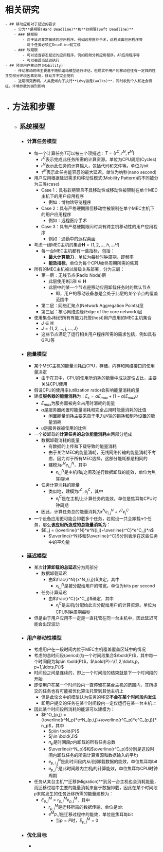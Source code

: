 # 相关研究
	- ## 移动应用对于延迟的要求
		- 分为**硬期限(Hard Deadline)**和**软期限(Soft Deadline)**
		- ### 硬期限
			- 对于延迟非常敏感的应用程序，例如远程医疗手术，远程桌面应用程序等
			- 每个任务必须在Deadline前完成
		- ### 软期限
			- 可以适当容忍延迟的应用程序，例如视频分析应用程序，AR应用程序等
			- 可以被适当延迟执行
	- ## 预测用户移动性(Mobility)
		- 传动移动网络主要基于随机运动模型进行评估，但现实中用户的移动往往有一定目的性并受部分环境因素影响，移动并不完全随机
		- 近期研究表明，人类更倾向于执行**Lévy游走(walks)**，同时收到个人和社会特征，环境参数的强烈影响
- # 方法和步骤
	- ## 系统模型
		- ### 计算任务模型
			- 每一个计算任务$T$可以被三个项描述：$T = \{r^C,r^N,\tau^M\}$
				- $r^C$表示完成此任务所需的计算资源。单位为CPU周期(Cycles)
				- $r^N$表示此任务的计算输入，包括代码和文件等。单位为bit
				- $\tau^M$表示此任务能容忍的最大延迟。单位为纳秒(nano second)
			- 用户应用根据延迟需求和移动性模式(Mobility Pattern)的不同被分为三类(case)
				- Case 1：具有软期限且不具移动性或移动性被限制在单个MEC主机下的用户应用程序
					- 例如：博物馆导览程序
				- Case 2：具有严格硬期限但移动性被限制在单个MEC主机下的用户应用程序
					- 例如：远程医疗手术
				- Case 3：具有严格硬期限同时具有跨主机移动性的用户应用程序
					- 例如：通勤中的远程桌面
			- 考虑一组MEC主机的集合$\boldsymbol{H} = \{1,2,\ldots,h,\ldots H\}$
				- 每一台MEC主机都有一些指标，包括：
					- **最大计算能力**，单位为每秒时钟周期，即频率
					- **能效指标**，单位为每个CPU始终周期所需的焦耳
			- 所有的MEC主机被以层级关系部署，分为三层：
				- 第一层：无线节点(Radio Node)层
					- 此层使用$\boldsymbol{I}$标识$\boldsymbol{I}\in \boldsymbol{H}$
					- 此层中的某一个节点是移动应用卸载任务时的默认节点
						- 即，用户的移动设备总是会处于此层的某个节点的覆盖范围中
				- 第二层：网络汇聚点(Network Aggregation Points)层
				- 第三层：核心网络边缘(Edge of the core network)层
			- 使用集合$\boldsymbol{J}$标识所有有能力托管(host)用户应用的MEC主机集合
				- $\boldsymbol{J}\in \boldsymbol{H}$
				- $\boldsymbol{J} = \{1,2,\ldots,j,\ldots,J\}$
				- 这些节点满足了运行相关用户程序所需的需求包括，例如具有GPU等
		- ### 能量模型
			- 某个MEC主机的能量消耗由CPU，存储，内存和网络接口的使用量决定
				- 由于在其中，CPU的使用所消耗的能量中成决定性占比，主要关注CPU使用
			- 假设CPU的使用率(utilization ratio)会影响能量消耗的量
			- 建模**服务器的能量消耗**为：$E_s = \alpha E_{max} + (1-\alpha)E_{max}u$
				- $E_{max}$为服务器被完全占用时消耗的能量
				- $\alpha$是服务器闲置时能量消耗和完全占用时能量消耗的比值
					- 闲置能量消耗主要来自于电力运输的损耗和制冷设置的能量消耗
				- $u$是服务器被使用的比例
			- 一个被卸载的**计算任务的总体能量消耗**由两部分组成
				- 数据卸载消耗的能量
					- 有数据的上传和下载导致的能量消耗
					- 由于关注MEC的能量消耗，无线网络传输的能量消耗不考虑，因为对于所有MEC选择，这部分能耗都是相同的
					- 建模为$r^Ne^N_{i,j}$，其中
						- $e^N_{i,j}$是主机$i$和$j$之间及逆行数据卸载的能效，单位为焦耳每bit
				- 任务计算消耗的能量
					- 类似地，建模为$r^C,e^C_j$，其中
						- $e^C_j$是在主机$j$上计算任务的能效，单位是焦耳每CPU时钟周期
				- 因此，计算任务总的能量消耗为$r^Ne^N_{i,j}+r^Ce^C_j$
			- 一个设备应用更可能会卸载多个任务，若假设一共会卸载$n$个任务，那么**该应用所造成的总能量消耗为**：
				- $E_j = (\overline{r^N}*e^N{i,j}+\overline{r^C}*e^C_j)*n$
					- $\overline{r^N}$和$\overline{r^C}$分别表示在这些任务中的平均量
		- ### 延迟模型
			- 某次**计算卸载的总延迟**分为两部分
				- 数据卸载延迟
					- 由$\frac{r^N}{x^N_{i,j}}$决定，其中
						- $x^N_{i,j}$是被分配给用户的带宽。单位为bits per second
				- 任务计算延迟
					- 由$\frac{r^C}{x^C_j}$确定，其中
						- $x^C_j$是主机$j$分配给此次分配给用户的计算资源。单位为CPU时钟周期每秒
			- 但是由于用户应用不一定是一直托管在同一台主机中，因此延迟可能会出现波动
		- ### 用户移动性模型
			- 考虑用户在一段时间内位于MEC主机覆盖覆盖区域中的情况
			- 考虑的总时间段(period)为一个时间段集合$\bold{P}$，其中每一个时间段为$p\in \bold{P}$，$\bold{P}=\{1,2,\ldots,p，p+1,\ldots,P\}$
			- 时间段之间是连续的，即上一个时间段的结束就是下一个时间段的开始
			- 即便用户在某一个时间段内一直停留在某台主机的范围内，其所提交的任务也有可能被优化算法托管到其他主机上
				- 但是此论文中的模型认为任务的移交**不会在某个时间段内发生**
				- 即用户提交的任务在某个时间段内一定仅运行在某一台主机上
			- 因此某个时间段所消耗的能源可以建模为：
				- $E^O_{p,j} = (\overline{r^N_p}*e^N_{p,i,j}+\overline{r^C_p}*e^C_{p,j})*n_p$，其中
					- $p\in \bold{P}$
					- $j\in \bold{J}$
					- $n_p$是时间段$p$内卸载的所有任务总数
					- $\overline{r^N_p}$和$\overline{r^C_p}$分别是这段时间内卸载任务的所需计算资源和数据输入的平均
					- $e^N_{p,i,j}$是此时间段内从$i$到$j$卸载数据的能效，单位焦耳每bit
					- $e^C_{p,j}$是此时间段内主机$j$的计算能效，单位焦耳每CPU时钟周期
			- 任务从某台主机**迁移(Migration)**到另一台主机也会消耗能量，而迁移过程中主要的能量消耗来自于数据卸载，因此在某个时间段$p$末尾发生的任务迁移所需的能量建模为：
				- $E^M_{p,j} = r^M_{p,j}e^M_{p,j}$，其中
					- $r^M_{p,j}$是迁移所需的数据传输，单位是bit
					- $e^M{p,j}$是迁移过程中的能效，单位是焦耳每bit
						- 当$p=P$时，$E^M_{p,j}=0$
		- ### 优化目标
			-